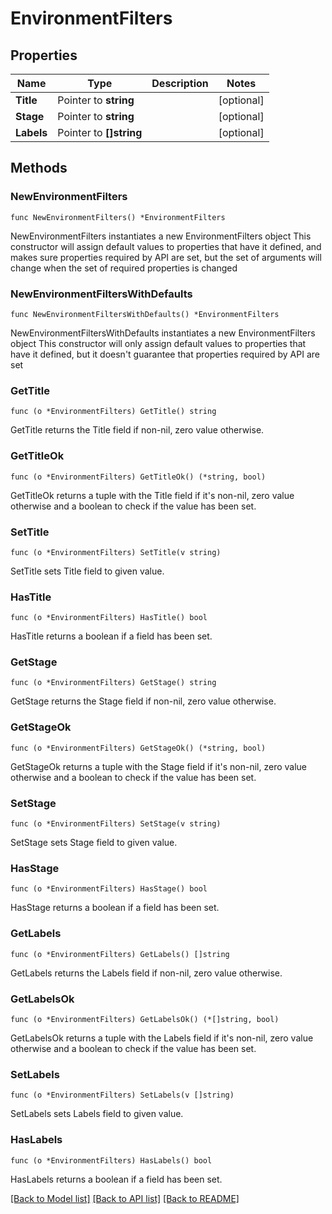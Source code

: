 # EnvironmentFilters

## Properties

Name | Type | Description | Notes
------------ | ------------- | ------------- | -------------
**Title** | Pointer to **string** |  | [optional] 
**Stage** | Pointer to **string** |  | [optional] 
**Labels** | Pointer to **[]string** |  | [optional] 

## Methods

### NewEnvironmentFilters

`func NewEnvironmentFilters() *EnvironmentFilters`

NewEnvironmentFilters instantiates a new EnvironmentFilters object
This constructor will assign default values to properties that have it defined,
and makes sure properties required by API are set, but the set of arguments
will change when the set of required properties is changed

### NewEnvironmentFiltersWithDefaults

`func NewEnvironmentFiltersWithDefaults() *EnvironmentFilters`

NewEnvironmentFiltersWithDefaults instantiates a new EnvironmentFilters object
This constructor will only assign default values to properties that have it defined,
but it doesn't guarantee that properties required by API are set

### GetTitle

`func (o *EnvironmentFilters) GetTitle() string`

GetTitle returns the Title field if non-nil, zero value otherwise.

### GetTitleOk

`func (o *EnvironmentFilters) GetTitleOk() (*string, bool)`

GetTitleOk returns a tuple with the Title field if it's non-nil, zero value otherwise
and a boolean to check if the value has been set.

### SetTitle

`func (o *EnvironmentFilters) SetTitle(v string)`

SetTitle sets Title field to given value.

### HasTitle

`func (o *EnvironmentFilters) HasTitle() bool`

HasTitle returns a boolean if a field has been set.

### GetStage

`func (o *EnvironmentFilters) GetStage() string`

GetStage returns the Stage field if non-nil, zero value otherwise.

### GetStageOk

`func (o *EnvironmentFilters) GetStageOk() (*string, bool)`

GetStageOk returns a tuple with the Stage field if it's non-nil, zero value otherwise
and a boolean to check if the value has been set.

### SetStage

`func (o *EnvironmentFilters) SetStage(v string)`

SetStage sets Stage field to given value.

### HasStage

`func (o *EnvironmentFilters) HasStage() bool`

HasStage returns a boolean if a field has been set.

### GetLabels

`func (o *EnvironmentFilters) GetLabels() []string`

GetLabels returns the Labels field if non-nil, zero value otherwise.

### GetLabelsOk

`func (o *EnvironmentFilters) GetLabelsOk() (*[]string, bool)`

GetLabelsOk returns a tuple with the Labels field if it's non-nil, zero value otherwise
and a boolean to check if the value has been set.

### SetLabels

`func (o *EnvironmentFilters) SetLabels(v []string)`

SetLabels sets Labels field to given value.

### HasLabels

`func (o *EnvironmentFilters) HasLabels() bool`

HasLabels returns a boolean if a field has been set.


[[Back to Model list]](../README.md#documentation-for-models) [[Back to API list]](../README.md#documentation-for-api-endpoints) [[Back to README]](../README.md)


